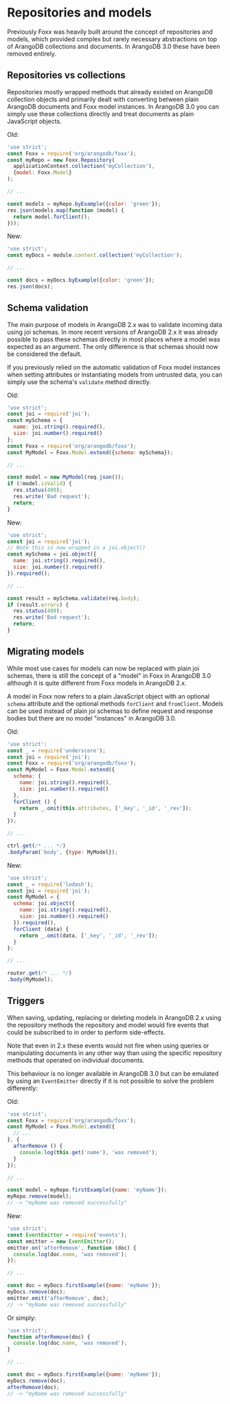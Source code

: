 Repositories and models
=======================

Previously Foxx was heavily built around the concept of repositories and models, which provided complex but rarely necessary abstractions on top of ArangoDB collections and documents. In ArangoDB 3.0 these have been removed entirely.

Repositories vs collections
---------------------------

Repositories mostly wrapped methods that already existed on ArangoDB collection objects and primarily dealt with converting between plain ArangoDB documents and Foxx model instances. In ArangoDB 3.0 you can simply use these collections directly and treat documents as plain JavaScript objects.

Old:

```js
'use strict';
const Foxx = require('org/arangodb/foxx');
const myRepo = new Foxx.Repository(
  applicationContext.collection('myCollection'),
  {model: Foxx.Model}
);

// ...

const models = myRepo.byExample({color: 'green'});
res.json(models.map(function (model) {
  return model.forClient();
}));
```

New:

```js
'use strict';
const myDocs = module.context.collection('myCollection');

// ...

const docs = myDocs.byExample({color: 'green'});
res.json(docs);
```

Schema validation
-----------------

The main purpose of models in ArangoDB 2.x was to validate incoming data using joi schemas. In more recent versions of ArangoDB 2.x it was already possible to pass these schemas directly in most places where a model was expected as an argument. The only difference is that schemas should now be considered the default.

If you previously relied on the automatic validation of Foxx model instances when setting attributes or instantiating models from untrusted data, you can simply use the schema's `validate` method directly.

Old:

```js
'use strict';
const joi = require('joi');
const mySchema = {
  name: joi.string().required(),
  size: joi.number().required()
};
const Foxx = require('org/arangodb/foxx');
const MyModel = Foxx.Model.extend({schema: mySchema});

// ...

const model = new MyModel(req.json());
if (!model.isValid) {
  res.status(400);
  res.write('Bad request');
  return;
}
```

New:

```js
'use strict';
const joi = require('joi');
// Note this is now wrapped in a joi.object()
const mySchema = joi.object({
  name: joi.string().required(),
  size: joi.number().required()
}).required();

// ...

const result = mySchema.validate(req.body);
if (result.errors) {
  res.status(400);
  res.write('Bad request');
  return;
}
```

Migrating models
----------------

While most use cases for models can now be replaced with plain joi schemas, there is still the concept of a "model" in Foxx in ArangoDB 3.0 although it is quite different from Foxx models in ArangoDB 2.x.

A model in Foxx now refers to a plain JavaScript object with an optional `schema` attribute and the optional methods `forClient` and `fromClient`. Models can be used instead of plain joi schemas to define request and response bodies but there are no model "instances" in ArangoDB 3.0.

Old:

```js
'use strict';
const _ = require('underscore');
const joi = require('joi');
const Foxx = require('org/arangodb/foxx');
const MyModel = Foxx.Model.extend({
  schema: {
    name: joi.string().required(),
    size: joi.number().required()
  },
  forClient () {
    return _.omit(this.attributes, ['_key', '_id', '_rev']);
  }
});

// ...

ctrl.get(/* ... */)
.bodyParam('body', {type: MyModel});
```

New:

```js
'use strict';
const _ = require('lodash');
const joi = require('joi');
const MyModel = {
  schema: joi.object({
    name: joi.string().required(),
    size: joi.number().required()
  }).required(),
  forClient (data) {
    return _.omit(data, ['_key', '_id', '_rev']);
  }
};

// ...

router.get(/* ... */)
.body(MyModel);
```

Triggers
--------

When saving, updating, replacing or deleting models in ArangoDB 2.x using the repository methods the repository and model would fire events that could be subscribed to in order to perform side-effects.

Note that even in 2.x these events would not fire when using queries or manipulating documents in any other way than using the specific repository methods that operated on individual documents.

This behaviour is no longer available in ArangoDB 3.0 but can be emulated by using an `EventEmitter` directly if it is not possible to solve the problem differently:

Old:

```js
'use strict';
const Foxx = require('org/arangodb/foxx');
const MyModel = Foxx.Model.extend({
  // ...
}, {
  afterRemove () {
    console.log(this.get('name'), 'was removed');
  }
});

// ...

const model = myRepo.firstExample({name: 'myName'});
myRepo.remove(model);
// -> "myName was removed successfully"
```

New:

```js
'use strict';
const EventEmitter = require('events');
const emitter = new EventEmitter();
emitter.on('afterRemove', function (doc) {
  console.log(doc.name, 'was removed');
});

// ...

const doc = myDocs.firstExample({name: 'myName'});
myDocs.remove(doc);
emitter.emit('afterRemove', doc);
// -> "myName was removed successfully"
```

Or simply:

```js
'use strict';
function afterRemove(doc) {
  console.log(doc.name, 'was removed');
}

// ...

const doc = myDocs.firstExample({name: 'myName'});
myDocs.remove(doc);
afterRemove(doc);
// -> "myName was removed successfully"
```
